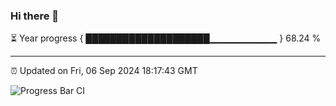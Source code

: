 ### Hi there 👋

⏳ Year progress { ████████████████████▁▁▁▁▁▁▁▁▁▁ } 68.24 %

---

⏰ Updated on Fri, 06 Sep 2024 18:17:43 GMT

![Progress Bar CI](https://github.com/liununu/liununu/workflows/Progress%20Bar%20CI/badge.svg)
